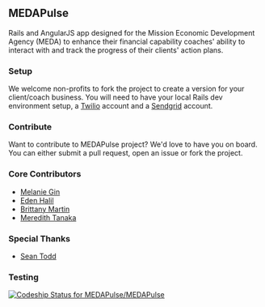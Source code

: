 ## MEDAPulse

Rails and AngularJS app designed for the Mission Economic Development Agency (MEDA) to enhance their financial capability coaches' ability to interact with and track the progress of their clients' action plans.

### Setup 

We welcome non-profits to fork the project to create a version for your client/coach business. You will need to have your local Rails dev environment setup, a [Twilio](www.twilio.org) account and a [Sendgrid](www.sendgrid.com) account. 

### Contribute

Want to contribute to MEDAPulse project? We'd love to have you on board. You can either submit a pull request, open an issue or fork the project. 

### Core Contributors

- [Melanie Gin](https://github.com/onelovelyname)
- [Eden Halil](https://github.com/eden1991)
- [Brittany Martin](https://github.com/Brit200313)
- [Meredith Tanaka](https://github.com/mlttanaka)

### Special Thanks

- [Sean Todd](https://github.com/descentintomael/)

### Testing
[ ![Codeship Status for MEDAPulse/MEDAPulse](https://codeship.com/projects/9934cf00-e85e-0131-219c-66a2774f0218/status)](https://codeship.com/projects/26053)